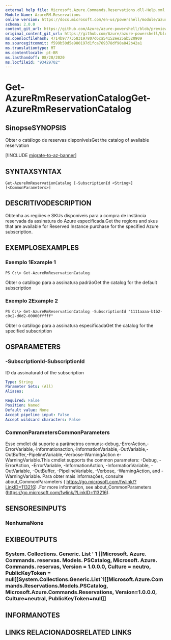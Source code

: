 ```yaml
---
external help file: Microsoft.Azure.Commands.Reservations.dll-Help.xml
Module Name: AzureRM.Reservations
online version: https://docs.microsoft.com/en-us/powershell/module/azurerm.reservations/get-azurermreservationcatalog
schema: 2.0.0
content_git_url: https://github.com/Azure/azure-powershell/blob/preview/src/ResourceManager/Reservations/Commands.Reservations/help/Get-AzureRmReservationCatalog.md
original_content_git_url: https://github.com/Azure/azure-powershell/blob/preview/src/ResourceManager/Reservations/Commands.Reservations/help/Get-AzureRmReservationCatalog.md
ms.openlocfilehash: 4714b97773583197807d6ca54152ee25ab520909
ms.sourcegitcommit: f599b50d5e980197d1fca769378df90a842b42a1
ms.translationtype: MT
ms.contentlocale: pt-BR
ms.lasthandoff: 08/20/2020
ms.locfileid: "93429702"
---
```

# <span data-ttu-id="ea931-101">Get-AzureRmReservationCatalog</span><span class="sxs-lookup"><span data-stu-id="ea931-101">Get-AzureRmReservationCatalog</span></span>

## <span data-ttu-id="ea931-102">Sinopse</span><span class="sxs-lookup"><span data-stu-id="ea931-102">SYNOPSIS</span></span>
<span data-ttu-id="ea931-103">Obter o catálogo de reservas disponíveis</span><span class="sxs-lookup"><span data-stu-id="ea931-103">Get the catalog of available reservation</span></span>

[!INCLUDE [migrate-to-az-banner](../../includes/migrate-to-az-banner.md)]

## <span data-ttu-id="ea931-104">SYNTAX</span><span class="sxs-lookup"><span data-stu-id="ea931-104">SYNTAX</span></span>

```
Get-AzureRmReservationCatalog [-SubscriptionId <String>] [<CommonParameters>]
```

## <span data-ttu-id="ea931-105">DESCRITIVO</span><span class="sxs-lookup"><span data-stu-id="ea931-105">DESCRIPTION</span></span>
<span data-ttu-id="ea931-106">Obtenha as regiões e SKUs disponíveis para a compra de instância reservada da assinatura do Azure especificada.</span><span class="sxs-lookup"><span data-stu-id="ea931-106">Get the regions and skus that are available for Reserved Instance purchase for the specified Azure subscription.</span></span>

## <span data-ttu-id="ea931-107">EXEMPLOS</span><span class="sxs-lookup"><span data-stu-id="ea931-107">EXAMPLES</span></span>

### <span data-ttu-id="ea931-108">Exemplo 1</span><span class="sxs-lookup"><span data-stu-id="ea931-108">Example 1</span></span>
```
PS C:\> Get-AzureRmReservationCatalog
```

<span data-ttu-id="ea931-109">Obter o catálogo para a assinatura padrão</span><span class="sxs-lookup"><span data-stu-id="ea931-109">Get the catalog for the default subscription</span></span>

### <span data-ttu-id="ea931-110">Exemplo 2</span><span class="sxs-lookup"><span data-stu-id="ea931-110">Example 2</span></span>
```
PS C:\> Get-AzureRmReservationCatalog -SubscriptionId "1111aaaa-b1b2-c0c2-d0d2-00000fffff"
```

<span data-ttu-id="ea931-111">Obter o catálogo para a assinatura especificada</span><span class="sxs-lookup"><span data-stu-id="ea931-111">Get the catalog for the specified subscription</span></span>

## <span data-ttu-id="ea931-112">OS</span><span class="sxs-lookup"><span data-stu-id="ea931-112">PARAMETERS</span></span>

### <span data-ttu-id="ea931-113">-SubscriptionId</span><span class="sxs-lookup"><span data-stu-id="ea931-113">-SubscriptionId</span></span>
<span data-ttu-id="ea931-114">ID da assinatura</span><span class="sxs-lookup"><span data-stu-id="ea931-114">Id of the subscription</span></span>

```yaml
Type: String
Parameter Sets: (All)
Aliases: 

Required: False
Position: Named
Default value: None
Accept pipeline input: False
Accept wildcard characters: False
```

### <span data-ttu-id="ea931-115">CommonParameters</span><span class="sxs-lookup"><span data-stu-id="ea931-115">CommonParameters</span></span>
<span data-ttu-id="ea931-116">Esse cmdlet dá suporte a parâmetros comuns:-debug,-ErrorAction,-ErrorVariable,-Informationaction,-InformationVariable,-OutVariable,-OutBuffer,-PipelineVariable,-Verbose-WarningAction e-WarningVariable.</span><span class="sxs-lookup"><span data-stu-id="ea931-116">This cmdlet supports the common parameters: -Debug, -ErrorAction, -ErrorVariable, -InformationAction, -InformationVariable, -OutVariable, -OutBuffer, -PipelineVariable, -Verbose, -WarningAction, and -WarningVariable.</span></span> <span data-ttu-id="ea931-117">Para obter mais informações, consulte about_CommonParameters ( https://go.microsoft.com/fwlink/?LinkID=113216) .</span><span class="sxs-lookup"><span data-stu-id="ea931-117">For more information, see about_CommonParameters (https://go.microsoft.com/fwlink/?LinkID=113216).</span></span>

## <span data-ttu-id="ea931-118">SENSORES</span><span class="sxs-lookup"><span data-stu-id="ea931-118">INPUTS</span></span>

### <span data-ttu-id="ea931-119">Nenhuma</span><span class="sxs-lookup"><span data-stu-id="ea931-119">None</span></span>

## <span data-ttu-id="ea931-120">EXIBE</span><span class="sxs-lookup"><span data-stu-id="ea931-120">OUTPUTS</span></span>

### <span data-ttu-id="ea931-121">System. Collections. Generic. List ' 1 [[Microsoft. Azure. Commands. reservas. Models. PSCatalog, Microsoft. Azure. Commands. reservas, Version = 1.0.0.0, Culture = neutro, PublicKeyToken = null]]</span><span class="sxs-lookup"><span data-stu-id="ea931-121">System.Collections.Generic.List\`1[[Microsoft.Azure.Commands.Reservations.Models.PSCatalog, Microsoft.Azure.Commands.Reservations, Version=1.0.0.0, Culture=neutral, PublicKeyToken=null]]</span></span>

## <span data-ttu-id="ea931-122">INFORMA</span><span class="sxs-lookup"><span data-stu-id="ea931-122">NOTES</span></span>

## <span data-ttu-id="ea931-123">LINKS RELACIONADOS</span><span class="sxs-lookup"><span data-stu-id="ea931-123">RELATED LINKS</span></span>

